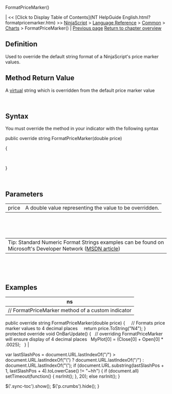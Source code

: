﻿










 


FormatPriceMarker()







| &lt;&lt; [Click to Display Table of Contents](NT HelpGuide English.html?formatpricemarker.htm) &gt;&gt;
 [NinjaScript](ninjascript.htm) &gt; [Language Reference](language_reference_wip.htm) &gt; [Common](common.htm) &gt; [Charts](chart.htm) &gt;
FormatPriceMarker() | [Previous page](chart_zorder.htm)
[Return to chapter overview](chart.htm)










Definition
----------


Used to override the default string format of a NinjaScript's price marker values. 



Method Return Value
-------------------


A [virtual](https://msdn.microsoft.com/en-us/library/9fkccyh4.aspx) string which is overridden from the default price marker value


 


Syntax
------


You must override the method in your indicator with the following syntax


public override string FormatPriceMarker(double price)  

{


 


}


 


Parameters
----------




|  |  |
| --- | --- |
| price | A double value representing the value to be overridden. |



 


 




|  |
| --- |
| Tip: Standard Numeric Format Strings examples can be found on Microsoft's Developer Network ([MSDN article](https://msdn.microsoft.com/en-us/library/dwhawy9k%28v=vs.110%29.aspx)) |



 


 


Examples
--------




| ns |
| --- |
| // FormatPriceMarker method of a custom indicator
public override string FormatPriceMarker(double price)
{
     // Formats price marker values to 4 decimal places
     return price.ToString("N4");
}      
 
protected override void OnBarUpdate()
{
   // overriding FormatPriceMarker will ensure display of 4 decimal places
   MyPlot[0] = (Close[0] + Open[0] * .0025);  
} |






 
 var lastSlashPos = document.URL.lastIndexOf("/") &gt; document.URL.lastIndexOf("\\") ? document.URL.lastIndexOf("/") : document.URL.lastIndexOf("\\");
 if (document.URL.substring(lastSlashPos + 1, lastSlashPos + 4).toLowerCase() != "~hh") {
 if (document.all) setTimeout(function() {
 nsrInit();
 }, 20);
 else nsrInit();
 }
 
 
 $('.sync-toc').show();
 $('p.crumbs').hide();
 }
 
 
 




